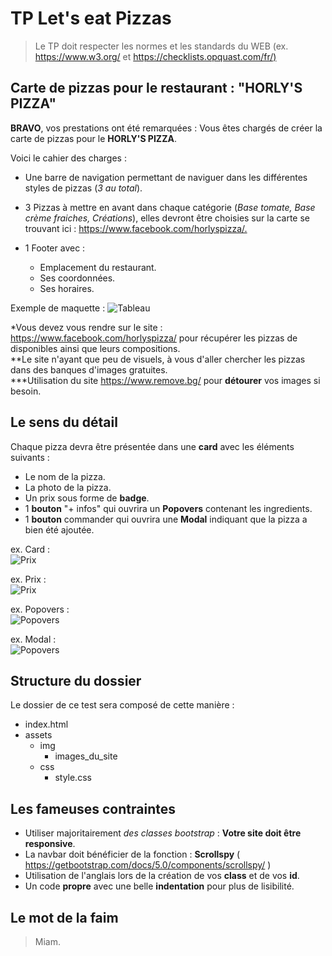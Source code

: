 # TP Let's eat Pizzas

> Le TP doit respecter les normes et les standards du WEB (ex. <https://www.w3.org/> et <https://checklists.opquast.com/fr/)>

## Carte de pizzas pour le restaurant : "HORLY'S PIZZA"

**BRAVO**, vos prestations ont été remarquées : Vous êtes chargés de créer la carte de pizzas pour le **HORLY'S PIZZA**.  

Voici le cahier des charges :

* Une barre de navigation permettant de naviguer dans les différentes styles de pizzas (*3 au total*).
* 3 Pizzas à mettre en avant dans chaque catégorie (*Base tomate, Base crème fraiches, Créations*), elles devront être choisies sur la carte se trouvant ici : <https://www.facebook.com/horlyspizza/.>
* 1 Footer avec :

  * Emplacement du restaurant.
  * Ses coordonnées.
  * Ses horaires.

Exemple de maquette :
![Tableau](img/Capture08.PNG "Tableau")  

*Vous devez vous rendre sur le site : <https://www.facebook.com/horlyspizza/> pour récupérer les pizzas de disponibles ainsi que leurs compositions.  
**Le site n'ayant que peu de visuels, à vous d'aller chercher les pizzas dans des banques d'images gratuites.  
***Utilisation du site <https://www.remove.bg/> pour **détourer** vos images si besoin.  

## Le sens du détail

Chaque pizza devra être présentée dans une **card** avec les éléments suivants :

* Le nom de la pizza.
* La photo de la pizza.
* Un prix sous forme de **badge**.
* 1 **bouton** "+ infos" qui ouvrira un **Popovers** contenant les ingredients.
* 1 **bouton** commander qui ouvrira une **Modal** indiquant que la pizza a bien été ajoutée.

ex. Card :  
![Prix](img/Capture02.PNG "Prix")

ex. Prix :  
![Prix](img/Capture07.PNG "Prix")  

ex. Popovers :  
![Popovers](img/Capture06.PNG "Popovers")

ex. Modal :  
![Popovers](img/Capture05.PNG "Popovers")

## Structure du dossier

Le dossier de ce test sera composé de cette manière :

* index.html
* assets
  * img
    * images_du_site
  * css
    * style.css

## Les fameuses contraintes

* Utiliser majoritairement *des classes bootstrap* : **Votre site doit être responsive**.
* La navbar doit bénéficier de la fonction : **Scrollspy** ( <https://getbootstrap.com/docs/5.0/components/scrollspy/> )
* Utilisation de l'anglais lors de la création de vos **class** et de vos **id**.
* Un code **propre** avec une belle **indentation** pour plus de lisibilité.

## Le mot de la **faim**

> Miam.
